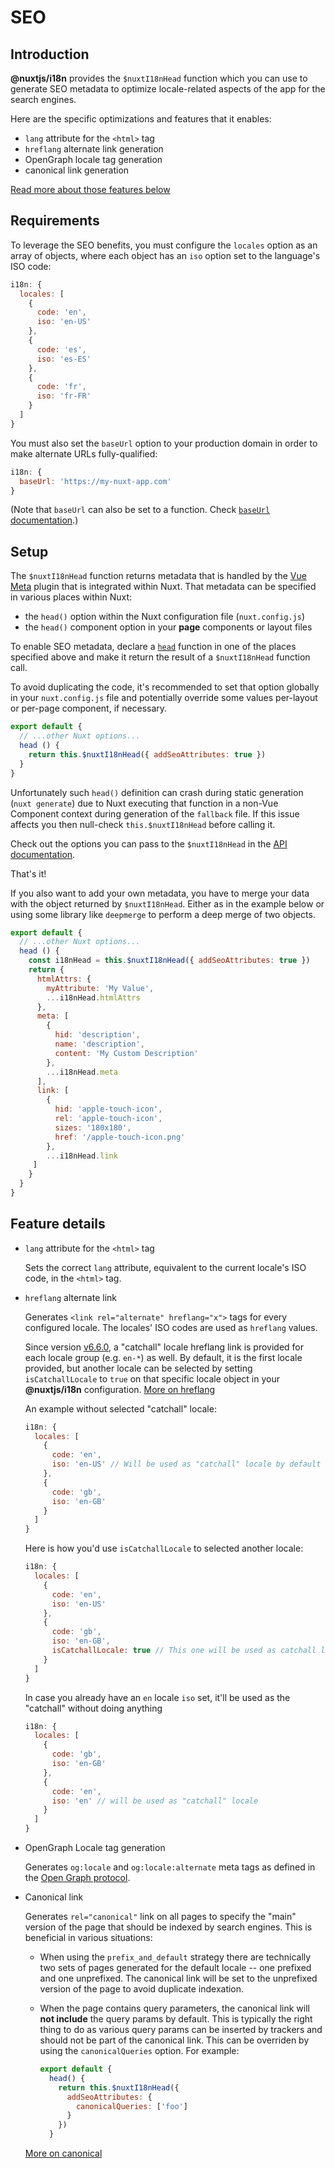 # SEO

## Introduction

**@nuxtjs/i18n** provides the `$nuxtI18nHead` function which you can use to generate SEO metadata to optimize locale-related aspects of the app for the search engines.

Here are the specific optimizations and features that it enables:
- `lang` attribute for the `<html>` tag
- `hreflang` alternate link generation
- OpenGraph locale tag generation
- canonical link generation

[Read more about those features below](#feature-details)

## Requirements

To leverage the SEO benefits, you must configure the `locales` option as an array of objects, where each object has an `iso` option set to the language's ISO code:

```js {}[nuxt.config.js]
i18n: {
  locales: [
    {
      code: 'en',
      iso: 'en-US'
    },
    {
      code: 'es',
      iso: 'es-ES'
    },
    {
      code: 'fr',
      iso: 'fr-FR'
    }
  ]
}
```

You must also set the `baseUrl` option to your production domain in order to make alternate URLs fully-qualified:

```js {}[nuxt.config.js]
i18n: {
  baseUrl: 'https://my-nuxt-app.com'
}
```

(Note that `baseUrl` can also be set to a function. Check [`baseUrl` documentation](./options-reference#baseurl).)

## Setup

The `$nuxtI18nHead` function returns metadata that is handled by the [Vue Meta](https://github.com/nuxt/vue-meta) plugin that is integrated within Nuxt. That metadata can be specified in various places within Nuxt:
 - the `head()` option within the Nuxt configuration file (`nuxt.config.js`)
 - the `head()` component option in your **page** components or layout files

To enable SEO metadata, declare a [`head`](https://nuxtjs.org/guides/features/meta-tags-seo) function in one of the places specified above and make it return the result of a `$nuxtI18nHead` function call.

To avoid duplicating the code, it's recommended to set that option globally in your `nuxt.config.js` file and potentially override some values per-layout or per-page component, if necessary.

```js {}[nuxt.config.js]
export default {
  // ...other Nuxt options...
  head () {
    return this.$nuxtI18nHead({ addSeoAttributes: true })
  }
}
```

<alert type="warning">

Unfortunately such `head()` definition can crash during static generation (`nuxt generate`) due to Nuxt executing that function in a non-Vue Component context during generation of the `fallback` file. If this issue affects you then null-check `this.$nuxtI18nHead` before calling it.

</alert>

Check out the options you can pass to the `$nuxtI18nHead` in the [API documentation](./api#nuxti18nhead).

That's it!

If you also want to add your own metadata, you have to merge your data with the object returned by `$nuxtI18nHead`. Either as in the example below or using some library like `deepmerge` to perform a deep merge of two objects.

```js {}[nuxt.config.js]
export default {
  // ...other Nuxt options...
  head () {
    const i18nHead = this.$nuxtI18nHead({ addSeoAttributes: true })
    return {
      htmlAttrs: {
        myAttribute: 'My Value',
        ...i18nHead.htmlAttrs
      },
      meta: [
        {
          hid: 'description',
          name: 'description',
          content: 'My Custom Description'
        },
        ...i18nHead.meta
      ],
      link: [
        {
          hid: 'apple-touch-icon',
          rel: 'apple-touch-icon',
          sizes: '180x180',
          href: '/apple-touch-icon.png'
        },
        ...i18nHead.link
     ]
    }
  }
}
```

## Feature details

- `lang` attribute for the `<html>` tag

  Sets the correct `lang` attribute, equivalent to the current locale's ISO code, in the `<html>` tag.

- `hreflang` alternate link

  Generates `<link rel="alternate" hreflang="x">` tags for every configured locale. The locales' ISO codes are used as `hreflang` values.

  Since version [v6.6.0](https://github.com/nuxt-community/i18n-module/releases/tag/v6.6.0), a "catchall" locale hreflang link is provided for each locale group (e.g. `en-*`) as well. By default, it is the first locale provided, but another locale can be selected by setting `isCatchallLocale` to `true` on that specific locale object in your **@nuxtjs/i18n** configuration. [More on hreflang](https://support.google.com/webmasters/answer/189077)

  An example without selected "catchall" locale:

  ```js {}[nuxt.config.js]
  i18n: {
    locales: [
      {
        code: 'en',
        iso: 'en-US' // Will be used as "catchall" locale by default
      },
      {
        code: 'gb',
        iso: 'en-GB'
      }
    ]
  }
  ```

  Here is how you'd use `isCatchallLocale` to selected another locale:

  ```js {}[nuxt.config.js]
  i18n: {
    locales: [
      {
        code: 'en',
        iso: 'en-US'
      },
      {
        code: 'gb',
        iso: 'en-GB',
        isCatchallLocale: true // This one will be used as catchall locale
      }
    ]
  }
  ```

  In case you already have an `en` locale `iso` set, it'll be used as the "catchall" without doing anything

  ```js {}[nuxt.config.js]
  i18n: {
    locales: [
      {
        code: 'gb',
        iso: 'en-GB'
      },
      {
        code: 'en',
        iso: 'en' // will be used as "catchall" locale
      }
    ]
  }
  ```

- OpenGraph Locale tag generation

  Generates `og:locale` and `og:locale:alternate` meta tags as defined in the [Open Graph protocol](http://ogp.me/#optional).

- Canonical link

  Generates `rel="canonical"` link on all pages to specify the "main" version of the page that should be indexed by search engines. This is beneficial in various situations:
  - When using the `prefix_and_default` strategy there are technically two sets of pages generated for the default locale -- one prefixed and one unprefixed. The canonical link will be set to the unprefixed version of the page to avoid duplicate indexation.
  - When the page contains query parameters, the canonical link will **not include** the query params by default. This is typically the right thing to do as various query params can be inserted by trackers and should not be part of the canonical link. This can be overriden by using the `canonicalQueries` option. For example:

    ```js
    export default {
      head() {
        return this.$nuxtI18nHead({
          addSeoAttributes: {
            canonicalQueries: ['foo']
          }
        })
      }
    ```

  [More on canonical](https://support.google.com/webmasters/answer/182192#dup-content)
